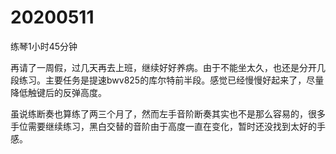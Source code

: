 # 20200511

练琴1小时45分钟

再请了一周假，过几天再去上班，继续好好养病。由于不能坐太久，也还是分开几段练习。主要任务是提速bwv825的库尔特前半段。感觉已经慢慢好起来了，尽量降低触键后的反弹高度。

虽说练断奏也算练了两三个月了，然而左手音阶断奏其实也不是那么容易的，很多手位需要继续练习，黑白交替的音阶由于高度一直在变化，暂时还没找到太好的手感。
